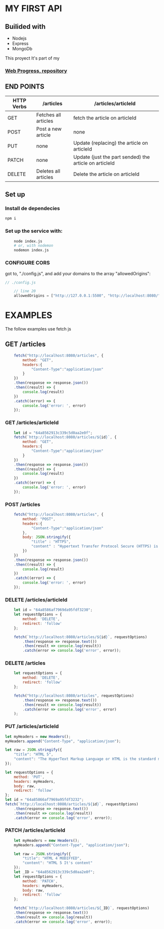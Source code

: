 # MY FIRST API

## Builided with
- Nodejs
- Express
- MongoDb

This proyect It's part of my 
### [Web Progress, repository](https://github.com/Rychy248/webProgress)

## END POINTS

| HTTP Verbs | /articles |  /articles/articleId|
| ---- | --- | --- |
| GET | Fetches all articles | fetch the article on articleId |
| POST | Post a new article | none|
| PUT | none | Update (replacing) the article on articleId |
PATCH | none | Update (just the part sended) the article on articleId | 
DELETE | Deletes all articles | Delete the article on articleId |

## Set up
### Install de dependecies
``` bash
npm i

``` 
### Set up the service with:

``` bash
    node index.js
    # or, with nodemon
    nodemon index.js
``` 
### CONFIGURE CORS
got to, "./config.js", and add your domains to the array "allowedOrigins":
``` js
// ./config.js

    // line 20
    allowedOrigins = ["http://127.0.0.1:5500", "http://localhost:8080/"];

``` 

# EXAMPLES
The follow examples use fetch js 
## GET /articles
``` js
    fetch("http://localhost:8080/articles", {
        method: "GET",
        headers:{
            "Content-Type":"application/json"
        }
    })
    .then(response => response.json())
    .then((result) => {
        console.log(result)
    })
    .catch((error) => {
        console.log('error: ', error)
    });
``` 

### GET /articles/articleId
``` js
    let id = "64a8562913c339c5d0aa2e0f";
    fetch(`http://localhost:8080/articles/${id}`, {
        method: "GET",
        headers:{
            "Content-Type":"application/json"
        }
    })
    .then(response => response.json())
    .then((result) => {
        console.log(result)
    })
    .catch((error) => {
        console.log('error: ', error)
    });
```

### POST /articles
``` js
    fetch("http://localhost:8080/articles", {
        method: "POST",
        headers:{
            "Content-Type":"application/json"
        },
        body: JSON.stringify({
            "title" : "HTTPS",
            "content" : "Hypertext Transfer Protocol Secure (HTTPS) is an extension of the Hypertext Transfer Protocol (HTTP). It uses encryption for secure communication over a computer network, and is widely used on the Internet. In HTTPS, the communication protocol is encrypted using Transport Layer Security (TLS) or, formerly, Secure Sockets Layer (SSL). The protocol is therefore also referred to as HTTP over TLS, or HTTP over SSL. "
        })
    })
    .then(response => response.json())
    .then((result) => {
        console.log(result)
    })
    .catch((error) => {
        console.log('error: ', error)
    });
``` 

### DELETE  /articles/articleId
``` js
    let id = "64a8586af7969da95fdf3230"; 
    let requestOptions = {
        method: 'DELETE',
        redirect: 'follow'
    };

    fetch(`http://localhost:8080/articles/${id}`, requestOptions)
        .then(response => response.text())
        .then(result => console.log(result))
        .catch(error => console.log('error', error));
```

### DELETE  /articles
``` js
    let requestOptions = {
        method: 'DELETE',
        redirect: 'follow'
    };

    fetch("http://localhost:8080/articles", requestOptions)
        .then(response => response.text())
        .then(result => console.log(result))
        .catch(error => console.log('error', error)
    );
``` 
### PUT  /articles/articleId
``` js
let myHeaders = new Headers();
myHeaders.append("Content-Type", "application/json");

let raw = JSON.stringify({
    "title": "HTML 5",
    "content": "The HyperText Markup Language or HTML is the standard markup language for documents designed to be displayed in a web browser. It is often assisted by technologies such as Cascading Style Sheets (CSS) and scripting languages such as JavaScript. Web browsers receive HTML documents from a web server or from local storage and render the documents into multimedia web pages. HTML describes the structure of a web page semantically and originally included cues for its appearance. "
});

let requestOptions = {
    method: 'PUT',
    headers: myHeaders,
    body: raw,
    redirect: 'follow'
};
let id = "64a85866af7969a95fdf3232";
fetch(`http://localhost:8080/articles/${id}`, requestOptions)
    .then(response => response.text())
    .then(result => console.log(result))
    .catch(error => console.log('error', error));
``` 
### PATCH  /articles/articleId

``` js
    let myHeaders = new Headers();
    myHeaders.append("Content-Type", "application/json");

    let raw = JSON.stringify({
        "title": "HTML 4 MODIFYED",
        "content": "HTML 5 It's content"
    });
    let _ID = "64a8562913c339c5d0aa2e0f";
    let requestOptions = {
        method: 'PATCH',
        headers: myHeaders,
        body: raw,
        redirect: 'follow'
    };

    fetch(`http://localhost:8080/articles/${_ID}`, requestOptions)
    .then(response => response.text())
    .then(result => console.log(result))
    .catch(error => console.log('error', error));
``` 

